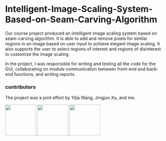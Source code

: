 # Intelligent-Image-Scaling-System-Based-on-Seam-Carving-Algorithm

Our course project produced an intelligent image scaling system based on seam-carving algorithm. It is able to add and remove pixels for similar regions in an image based on user input to achieve elegant image scaling. It also supports the user to select regions of interest and regions of disinterest to customize the image scaling.

In the project, I was responsible for writing and testing all the code for the GUI, collaborating on module communication between front-end and back-end functions, and writing reports.

### contributors
The project was a joint effort by Yijia Wang, Jingjun Xu, and me.

<a href="https://github.com/Wendy-Ying">
  <img src="https://avatars.githubusercontent.com/u/143325815?v=4" width="100" />
</a>

<a href="https://github.com/JingjunXu">
  <img src="https://avatars.githubusercontent.com/u/124910172?v=4"  width="100"/>
</a>

<a href="https://github.com/Jia-shao">
  <img src="https://avatars.githubusercontent.com/u/150415672?v=4"  width="100"/>
</a>

